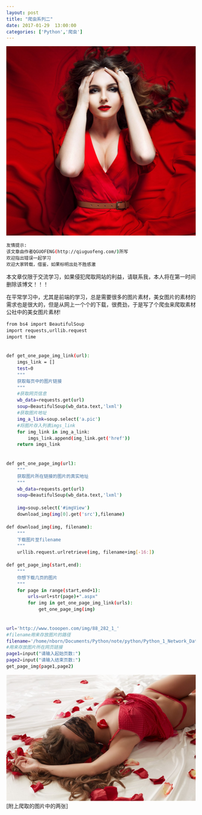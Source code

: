 ```yaml
---
layout: post
title: "爬虫系列二"
date: 2017-01-29  13:00:00
categories: ['Python','爬虫']
---
```

![图片](/assets/active_images/python/img1.jpg)
```bash
友情提示:
该文章由作者QGUOFENG(http://qiuguofeng.com/)所写
欢迎指出错误一起学习
欢迎大家转载，借鉴，如果标明出处不胜感激
```
本文章仅限于交流学习，如果侵犯爬取网站的利益，请联系我，本人将在第一时间删除该博文！！！

在平常学习中，尤其是前端的学习，总是需要很多的图片素材，美女图片的素材的需求也是很大的，但是从网上一个个的下载，很费劲，于是写了个爬虫来爬取素材公社中的美女图片素材!

```bash
from bs4 import BeautifulSoup
import requests,urllib.request
import time


def get_one_page_img_link(url):
    imgs_link = []
    test=0
    """
    获取每页中的图片链接
    """
    #获取网页信息
    wb_data=requests.get(url)
    soup=BeautifulSoup(wb_data.text,'lxml')
    #获取图片地址
    img_a_link=soup.select('a.pic')
    #将图片存入列表imgs_link
    for img_link in img_a_link:
        imgs_link.append(img_link.get('href'))
    return imgs_link


def get_one_page_img(url):
    """
    获取图片所在链接的图片的真实地址
    """
    wb_data=requests.get(url)
    soup=BeautifulSoup(wb_data.text,'lxml')

    img=soup.select('#imgView')
    download_img(img[0].get('src'),filename)

def download_img(img, filename):
    """
    下载图片至filename
    """
    urllib.request.urlretrieve(img, filename+img[-16:])

def get_page_img(start,end):
    """
    你想下载几页的图片
    """
    for page in range(start,end+1):
        urls=url+str(page)+".aspx"
        for img in get_one_page_img_link(urls):
            get_one_page_img(img)


url='http://www.tooopen.com/img/88_282_1_'
#filename用来存放图片的路径
filename='/home/nborn/Documents/Python/note/python/Python_1_Network_Data_Collection/Other/one_weeks/3/img/img'
#用来存放图片所在网页链接
page1=input("请输入起始页数:")
page2=input("请输入结束页数:")
get_page_img(page1,page2)
```

![图片](/assets/active_images/python/img2.jpg)
[附上爬取的图片中的两张]
